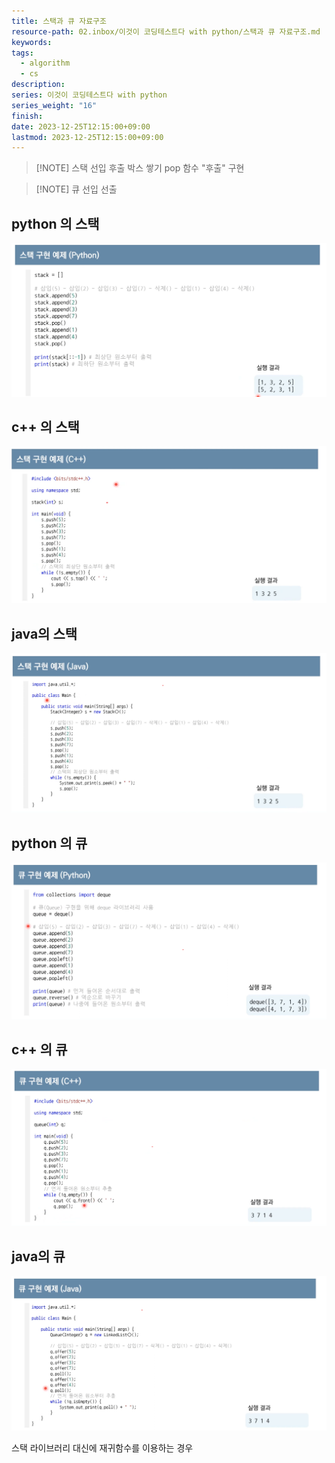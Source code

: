 ```yaml
---
title: 스택과 큐 자료구조
resource-path: 02.inbox/이것이 코딩테스트다 with python/스택과 큐 자료구조.md
keywords:
tags:
  - algorithm
  - cs
description:
series: 이것이 코딩테스트다 with python
series_weight: "16"
finish:
date: 2023-12-25T12:15:00+09:00
lastmod: 2023-12-25T12:15:00+09:00
---
```

> [!NOTE] 스택
> 선입 후출
> 박스 쌓기
> pop 함수 "후출" 구현



> [!NOTE] 큐
> 선입 선출

## python 의 스택
![스택과 큐 자료구조-20231225165748](../../08.media/20231225165748.png)


## c++ 의 스택
![스택과 큐 자료구조-20231225165800](../../08.media/20231225165800.png)


## java의 스택
![스택과 큐 자료구조-20231225165815](../../08.media/20231225165815.png)


## python 의 큐
![스택과 큐 자료구조-20231225165829](../../08.media/20231225165829.png)


## c++ 의 큐
![스택과 큐 자료구조-20231225165844](../../08.media/20231225165844.png)


## java의 큐
![스택과 큐 자료구조-20231225165618](../../08.media/20231225165618.png)

스택 라이브러리 대신에 재귀함수를 이용하는 경우